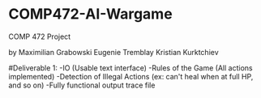 # COMP472-AI-Wargame
COMP 472 Project

by
Maximilian Grabowski
Eugenie Tremblay
Kristian Kurktchiev

#Deliverable 1:
-IO (Usable text interface)
-Rules of the Game (All actions implemented)
-Detection of Illegal Actions (ex: can't heal when at full HP, and so on)
-Fully functional output trace file
